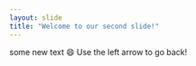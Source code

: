 ```yaml
---
layout: slide
title: "Welcome to our second slide!"
---
```

some new text 😄
Use the left arrow to go back!
